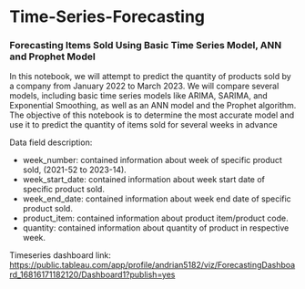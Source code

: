 # Time-Series-Forecasting
### Forecasting Items Sold Using Basic Time Series Model, ANN and Prophet Model
In this notebook, we will attempt to predict the quantity of products sold by a company from January 2022 to March 2023. We will compare several models, including basic time series models like ARIMA, SARIMA, and Exponential Smoothing, as well as an ANN model and the Prophet algorithm. The objective of this notebook is to determine the most accurate model and use it to predict the quantity of items sold for several weeks in advance

Data field description:
- week_number: contained information about week of specific product sold, (2021-52 to 2023-14).
- week_start_date: contained information about week start date of specific product sold.
- week_end_date: contained information about week end date of specific product sold.
- product_item: contained information about product item/product code.
- quantity: contained information about quantity of product in respective week.

Timeseries dashboard link: https://public.tableau.com/app/profile/andrian5182/viz/ForecastingDashboard_16816171182120/Dashboard1?publish=yes
